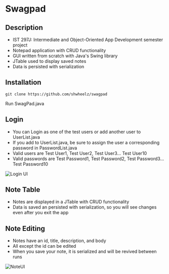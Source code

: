 # Swagpad

Description
--------------
* IST 297J: Intermediate and Object-Oriented App Development semester project
* Notepad application with CRUD functionality
* GUI written from scratch with Java's Swing library
* JTable used to display saved notes
* Data is persisted with serialization

Installation
--------------
````
git clone https://github.com/shwheelz/swagpad
````
Run SwagPad.java 

Login
--------------
* You can Login as one of the test users or add another user to UserList.java
* If you add to UserList.java, be sure to assign the user a corresponding password in PasswordList.java
* Valid users are Test User1, Test User2, Test User3... Test User10
* Valid passwords are Test Password1, Test Password2, Test Password3... Test Password10

<img src="http://i.imgur.com/ujSaPGh.png" alt="Login UI" >

Note Table
--------------
* Notes are displayed in a JTable with CRUD functionality
* Data is saved an persisted with serialization, so you will see changes even after you exit the app


Note Editing
--------------
* Notes have an id, title, description, and body
* All except the id can be edited
* When you save your note, it is serialized and will be revived between runs

<img src="http://i.imgur.com/7ZcLUL9.png" alt="NoteUI" >
